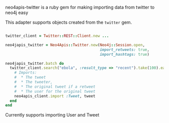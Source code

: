 
neo4apis-twitter is a ruby gem for making importing data from twitter to neo4j easy

This adapter supports objects created from the `twitter` gem.

```ruby

twitter_client = Twitter::REST::Client.new ...

neo4japis_twitter = Neo4Apis::Twitter.new(Neo4j::Session.open,
                                          import_retweets: true,
                                          import_hashtags: true)

neo4japis_twitter.batch do 
  twitter_client.search("ebola", :result_type => "recent").take(100).each do |tweet|
    # Imports:
    #  * The tweet
    #  * The tweeter, 
    #  * The original tweet if a retweet
    #  * The user for the original tweet
    neo4apis_client.import :Tweet, tweet
  end
end

```

Currently supports importing User and Tweet
